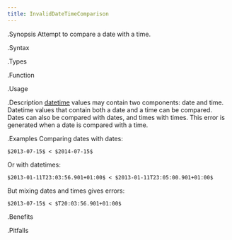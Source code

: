 ```yaml
---
title: InvalidDateTimeComparison
---
```


.Synopsis
Attempt to compare a date with a time.

.Syntax

.Types

.Function
       
.Usage

.Description
[datetime]((Rascal:Values-DateTime)) values may contain two components: date and time.
Datetime values that contain both a date and a time can be compared.
Dates can also be compared with dates, and times with times.
This error is generated when a date is compared with a time.

.Examples
Comparing dates with dates:
```rascal-shell
$2013-07-15$ < $2014-07-15$
```

Or with datetimes:
```rascal-shell,continue
$2013-01-11T23:03:56.901+01:00$ < $2013-01-11T23:05:00.901+01:00$
```
But mixing dates and times gives errors:
```rascal-shell,error
$2013-07-15$ < $T20:03:56.901+01:00$
```

.Benefits

.Pitfalls

